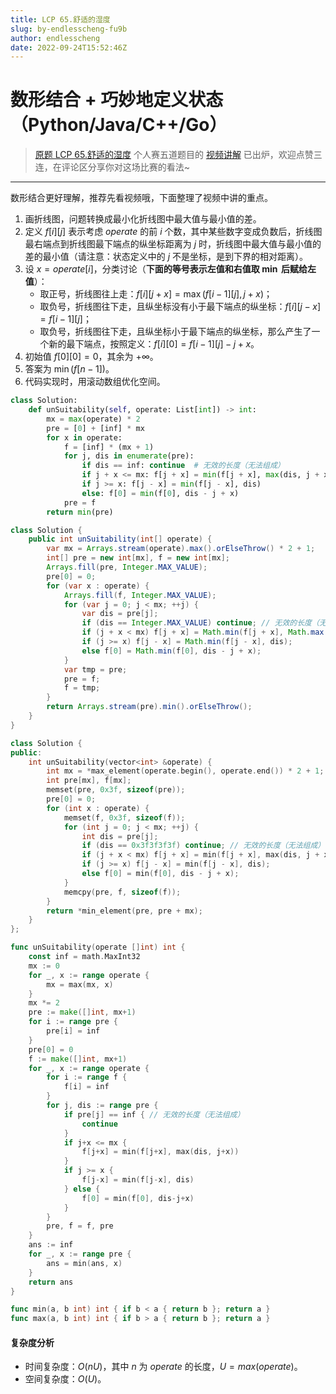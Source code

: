 ```yaml
---
title: LCP 65.舒适的湿度
slug: by-endlesscheng-fu9b
author: endlesscheng
date: 2022-09-24T15:52:46Z
---
```

# 数形结合 + 巧妙地定义状态（Python/Java/C++/Go）
 
> [原题 LCP 65.舒适的湿度](https://leetcode.cn/problems/3aqs1c)
个人赛五道题目的 [视频讲解](https://www.bilibili.com/video/BV1zN4y1K762) 已出炉，欢迎点赞三连，在评论区分享你对这场比赛的看法~

---

数形结合更好理解，推荐先看视频哦，下面整理了视频中讲的重点。

1. 画折线图，问题转换成最小化折线图中最大值与最小值的差。
2. 定义 $f[i][j]$ 表示考虑 $\textit{operate}$ 的前 $i$ 个数，其中某些数字变成负数后，折线图最右端点到折线图最下端点的纵坐标距离为 $j$ 时，折线图中最大值与最小值的差的最小值（请注意：状态定义中的 $j$ 不是坐标，是到下界的相对距离）。
3. 设 $x=\textit{operate}[i]$，分类讨论（**下面的等号表示左值和右值取 $\min$ 后赋给左值**）：
   - 取正号，折线图往上走：$f[i][j+x] = \max(f[i-1][j],j+x)$；
   - 取负号，折线图往下走，且纵坐标没有小于最下端点的纵坐标：$f[i][j-x] = f[i-1][j]$；
   - 取负号，折线图往下走，且纵坐标小于最下端点的纵坐标，那么产生了一个新的最下端点，按照定义：$f[i][0] = f[i-1][j]-j+x$。
4. 初始值 $f[0][0] = 0$，其余为 $+\infty$。
5. 答案为 $\min(f[n-1])$。
6. 代码实现时，用滚动数组优化空间。

```py [sol1-Python3]
class Solution:
    def unSuitability(self, operate: List[int]) -> int:
        mx = max(operate) * 2
        pre = [0] + [inf] * mx
        for x in operate:
            f = [inf] * (mx + 1)
            for j, dis in enumerate(pre):
                if dis == inf: continue  # 无效的长度（无法组成）
                if j + x <= mx: f[j + x] = min(f[j + x], max(dis, j + x))
                if j >= x: f[j - x] = min(f[j - x], dis)
                else: f[0] = min(f[0], dis - j + x)
            pre = f
        return min(pre)
```

```java [sol1-Java]
class Solution {
    public int unSuitability(int[] operate) {
        var mx = Arrays.stream(operate).max().orElseThrow() * 2 + 1;
        int[] pre = new int[mx], f = new int[mx];
        Arrays.fill(pre, Integer.MAX_VALUE);
        pre[0] = 0;
        for (var x : operate) {
            Arrays.fill(f, Integer.MAX_VALUE);
            for (var j = 0; j < mx; ++j) {
                var dis = pre[j];
                if (dis == Integer.MAX_VALUE) continue; // 无效的长度（无法组成）
                if (j + x < mx) f[j + x] = Math.min(f[j + x], Math.max(dis, j + x));
                if (j >= x) f[j - x] = Math.min(f[j - x], dis);
                else f[0] = Math.min(f[0], dis - j + x);
            }
            var tmp = pre;
            pre = f;
            f = tmp;
        }
        return Arrays.stream(pre).min().orElseThrow();
    }
}
```

```cpp [sol1-C++]
class Solution {
public:
    int unSuitability(vector<int> &operate) {
        int mx = *max_element(operate.begin(), operate.end()) * 2 + 1;
        int pre[mx], f[mx];
        memset(pre, 0x3f, sizeof(pre));
        pre[0] = 0;
        for (int x : operate) {
            memset(f, 0x3f, sizeof(f));
            for (int j = 0; j < mx; ++j) {
                int dis = pre[j];
                if (dis == 0x3f3f3f3f) continue; // 无效的长度（无法组成）
                if (j + x < mx) f[j + x] = min(f[j + x], max(dis, j + x));
                if (j >= x) f[j - x] = min(f[j - x], dis);
                else f[0] = min(f[0], dis - j + x);
            }
            memcpy(pre, f, sizeof(f));
        }
        return *min_element(pre, pre + mx);
    }
};
```

```go [sol1-Go]
func unSuitability(operate []int) int {
	const inf = math.MaxInt32
	mx := 0
	for _, x := range operate {
		mx = max(mx, x)
	}
	mx *= 2
	pre := make([]int, mx+1)
	for i := range pre {
		pre[i] = inf
	}
	pre[0] = 0
	f := make([]int, mx+1)
	for _, x := range operate {
		for i := range f {
			f[i] = inf
		}
		for j, dis := range pre {
			if pre[j] == inf { // 无效的长度（无法组成）
				continue
			}
			if j+x <= mx {
				f[j+x] = min(f[j+x], max(dis, j+x))
			}
			if j >= x {
				f[j-x] = min(f[j-x], dis)
			} else {
				f[0] = min(f[0], dis-j+x)
			}
		}
		pre, f = f, pre
	}
	ans := inf
	for _, x := range pre {
		ans = min(ans, x)
	}
	return ans
}

func min(a, b int) int { if b < a { return b }; return a }
func max(a, b int) int { if b > a { return b }; return a }
```

#### 复杂度分析

- 时间复杂度：$O(nU)$，其中 $n$ 为 $\textit{operate}$ 的长度，$U=max(\textit{operate})$。
- 空间复杂度：$O(U)$。


